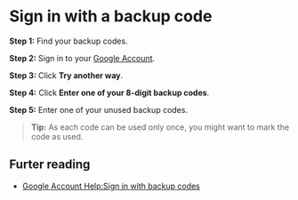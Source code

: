 # Sign in with a backup code

**Step 1:** Find your backup codes.

**Step 2:** Sign in to your [Google Account](http://account.google.com/).

**Step 3:** Click **Try another way**.

**Step 4:** Click **Enter one of your 8-digit backup codes**.

**Step 5:** Enter one of your unused backup codes.

> **Tip:** As each code can be used only once, you might want to mark the code as used.

## Furter reading

- [Google Account Help:Sign in with backup codes](https://support.google.com/accounts/answer/1187538?hl=en&co=GENIE.Platform%3DDesktop)
